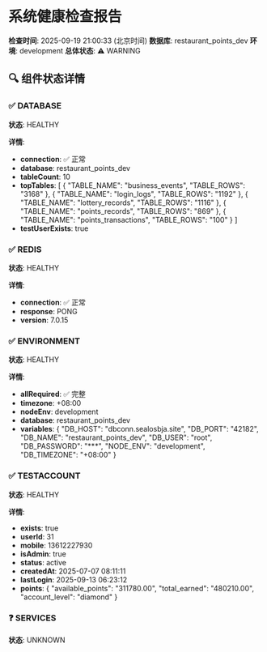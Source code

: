 # 系统健康检查报告

**检查时间**: 2025-09-19 21:00:33 (北京时间)
**数据库**: restaurant_points_dev
**环境**: development
**总体状态**: ⚠️ WARNING

## 🔍 组件状态详情

### ✅ DATABASE

**状态**: HEALTHY

**详情**:
- **connection**: ✅ 正常
- **database**: restaurant_points_dev
- **tableCount**: 10
- **topTables**: [
  {
    "TABLE_NAME": "business_events",
    "TABLE_ROWS": "3168"
  },
  {
    "TABLE_NAME": "login_logs",
    "TABLE_ROWS": "1192"
  },
  {
    "TABLE_NAME": "lottery_records",
    "TABLE_ROWS": "1116"
  },
  {
    "TABLE_NAME": "points_records",
    "TABLE_ROWS": "869"
  },
  {
    "TABLE_NAME": "points_transactions",
    "TABLE_ROWS": "100"
  }
]
- **testUserExists**: true

### ✅ REDIS

**状态**: HEALTHY

**详情**:
- **connection**: ✅ 正常
- **response**: PONG
- **version**: 7.0.15

### ✅ ENVIRONMENT

**状态**: HEALTHY

**详情**:
- **allRequired**: ✅ 完整
- **timezone**: +08:00
- **nodeEnv**: development
- **database**: restaurant_points_dev
- **variables**: {
  "DB_HOST": "dbconn.sealosbja.site",
  "DB_PORT": "42182",
  "DB_NAME": "restaurant_points_dev",
  "DB_USER": "root",
  "DB_PASSWORD": "***",
  "NODE_ENV": "development",
  "DB_TIMEZONE": "+08:00"
}

### ✅ TESTACCOUNT

**状态**: HEALTHY

**详情**:
- **exists**: true
- **userId**: 31
- **mobile**: 13612227930
- **isAdmin**: true
- **status**: active
- **createdAt**: 2025-07-07 08:11:11
- **lastLogin**: 2025-09-13 06:23:12
- **points**: {
  "available_points": "311780.00",
  "total_earned": "480210.00",
  "account_level": "diamond"
}

### ❓ SERVICES

**状态**: UNKNOWN


